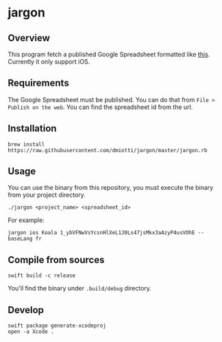 # jargon

## Overview

This program fetch a published Google Spreadsheet formatted like [this](https://docs.google.com/spreadsheets/d/15WlWL5Dz40j0ckCPQI0an52IybJn3uSBQehYEo9IQWw/pubhtml).
Currently it only support iOS.

## Requirements

The Google Spreadsheet must be published. You can do that from `File > Publish on the web`.
You can find the spreadsheet id from the url.

## Installation

```
brew install https://raw.githubusercontent.com/dmiotti/jargon/master/jargon.rb
```

## Usage

You can use the binary from this repository, you must execute the binary from your project directory.

```
./jargon <project_name> <spreadsheet_id>
```

For example: 
```
jargon ios Koala 1_ybVFNwVsYcsnHlXeL1J0Ls47jsMkx3aAzyP4usVOhE --baseLang fr
```

## Compile from sources

```
swift build -c release
```

You'll find the binary under `.build/debug` directory.

## Develop

```
swift package generate-xcodeproj
open -a Xcode .
```

